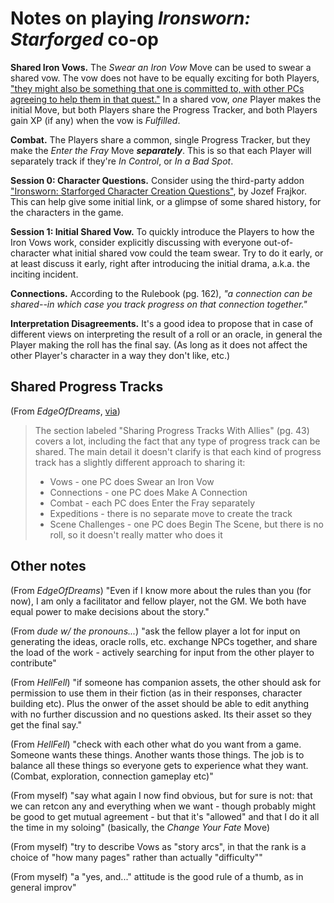 # Notes on playing *Ironsworn: Starforged* co-op

**Shared Iron Vows.** The *Swear an Iron Vow* Move can be used to swear a shared vow.
The vow does not have to be equally exciting for both Players,
["they might also be something that one is committed to, with other PCs agreeing to help them in that quest."](
https://old.reddit.com/r/Ironsworn/comments/1n6n5lm/confused_around_inventing_shared_vows_in_coop/nc30ycw/)
In a shared vow, *one* Player makes the initial Move,
but both Players share the Progress Tracker,
and both Players gain XP (if any) when the vow is *Fulfilled*.

**Combat.** The Players share a common, single Progress Tracker,
but they make the *Enter the Fray* Move ***separately***.
This is so that each Player will separately track if they're
*In Control*, or *In a Bad Spot*.

**Session 0: Character Questions.**
Consider using the third-party addon
["Ironsworn: Starforged Character Creation Questions"](
https://gorgonhead.itch.io/starforgedcharactercreationquestions),
by Jozef Frajkor.
This can help give some initial link,
or a glimpse of some shared history,
for the characters in the game.

**Session 1: Initial Shared Vow.**
To quickly introduce the Players to how the Iron Vows work,
consider explicitly discussing with everyone out-of-character
what initial shared vow could the team swear.
Try to do it early, or at least discuss it early,
right after introducing the initial drama,
a.k.a. the inciting incident.

**Connections.**
According to the Rulebook (pg. 162),
_"a connection can be shared--in which case you track progress on that connection together."_

**Interpretation Disagreements.**
It's a good idea to propose
that in case of different views
on interpreting the result of a roll or an oracle,
in general the Player making the roll has the final say.
(As long as it does not affect the other Player's character
in a way they don't like, etc.)

## Shared Progress Tracks

(From _EdgeOfDreams_, [via](https://discord.com/channels/437120373436186625/470610967823384577/1413582693345792132))

> The section labeled "Sharing Progress Tracks With Allies" (pg. 43) covers a lot,
> including the fact that any type of progress track can be shared.
> The main detail it doesn't clarify is that each kind of progress track has a slightly different approach to sharing it:
>
> - Vows - one PC does Swear an Iron Vow
> - Connections - one PC does Make A Connection
> - Combat - each PC does Enter the Fray separately
> - Expeditions - there is no separate move to create the track
> - Scene Challenges - one PC does Begin The Scene, but there is no roll, so it doesn't really matter who does it

## Other notes

(From _EdgeOfDreams_) "Even if I know more about the rules than you (for now),
I am only a facilitator and fellow player, not the GM.
We both have equal power to make decisions about the story."

(From _dude w/ the pronouns..._) "ask the fellow player a lot
for input on generating the ideas, oracle rolls, etc. exchange NPCs together, and share the load of the work -
actively searching for input from the other player to contribute"

(From _HellFell_) "if someone has companion assets, the other should ask for permission to use them in their fiction (as in their responses, character building etc). Plus the onwer of the asset should be able to edit anything with no further discussion and no questions asked. Its their asset so they get the final say."

(From _HellFell_) "check with each other what do you want from a game. Someone wants these things. Another wants those things. The job is to balance all these things so everyone gets to experience what they want. (Combat, exploration, connection gameplay etc)"

(From myself) "say what again I now find obvious, but for sure is not: that we can retcon any and everything when we want - though probably might be good to get mutual agreement - but that it's "allowed" and that I do it all the time in my soloing"
(basically, the _Change Your Fate_ Move)

(From myself) "try to describe Vows as "story arcs", in that the rank is a choice of "how many pages" rather than actually "difficulty""

(From myself) "a "yes, and..." attitude is the good rule of a thumb, as in general improv"

